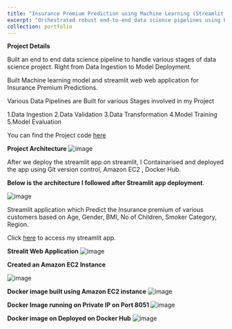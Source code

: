 ```yaml
---
title: "Insurance Premium Prediction using Machine Learning (Streamlit, Batch Predictions)"
excerpt: "Orchestrated robust end-to-end data science pipelines using Python, handling data ingestion, data validation, data preprocessing, model training, and model deployment using Streamlit to predict Insurance Premium of Customers."
collection: portfolio
---
```


**Project Details**

Built an end to end data science pipeline to handle various stages of data science project. Right from Data Ingestion to Model Deployment.

Built Machine learning model and streamlit web web application for Insurance Premium Predictions.

Various Data Pipelines are Built for various Stages involved in my Project

1.Data Ingestion
2.Data Validation
3.Data Transformation
4.Model Training
5.Model Evaluation

You can find the Project code [here](https://github.com/sriramsripada20s/Premium_Prediction_ML)

**Project Architecture**
![image](https://github.com/sriramsripada20s/portfolio.github.io/assets/49833524/75735cf6-54db-4ce9-b8ab-c1be040e79de)

After we deploy the streamlit app on streamlit, I Containarised and deployed the app using  Git version control, Amazon EC2 , Docker Hub.

**Below is the architecture I followed after Streamlit app deployment**.

![image](https://github.com/sriramsripada20s/portfolio.github.io/assets/49833524/1d260821-1072-4e38-9c22-6e98f818df61)



Streamlit application which Predict the Insurance premium of various customers based on Age, Gender, BMI, No of Children, Smoker Category, Region.

Click [here](https://premiumpredictionml-6qbcnzg5tpe6xp4t77at3u.streamlit.app/) to access my streamlit app.

**Strealit Web Application**
![image](https://github.com/sriramsripada20s/portfolio.github.io/assets/49833524/837254b6-6a5e-4cbe-8690-b703a996df94)

**Created an Amazon EC2 Instance**

![image](https://github.com/sriramsripada20s/portfolio.github.io/assets/49833524/38676c4c-47ba-466a-b57a-5adbb01da655)

**Docker image built using Amazon EC2 instance**
![image](https://github.com/sriramsripada20s/portfolio.github.io/assets/49833524/4c7ffb3d-5d4f-4643-992c-37fcacdcc0d7)

**Docker Image running on Private IP on Port 8051**
![image](https://github.com/sriramsripada20s/portfolio.github.io/assets/49833524/659dd906-e90d-4e23-ab5c-2edef150984d)

**Docker image on Deployed on Docker Hub**
![image](https://github.com/sriramsripada20s/portfolio.github.io/assets/49833524/00e3be9e-c189-44c2-a8d0-fdbdd4f526b2)


